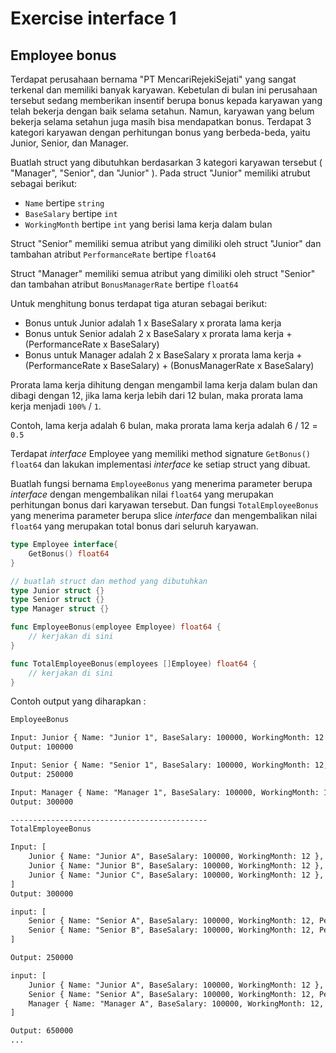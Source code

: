 # Exercise interface 1

## Employee bonus

Terdapat perusahaan bernama "PT MencariRejekiSejati" yang sangat terkenal dan memiliki banyak karyawan. Kebetulan di bulan ini perusahaan tersebut sedang memberikan insentif berupa bonus kepada karyawan yang telah bekerja dengan baik selama setahun. Namun, karyawan yang belum bekerja selama setahun juga masih bisa mendapatkan bonus. Terdapat 3 kategori karyawan dengan perhitungan bonus yang berbeda-beda, yaitu Junior, Senior, dan Manager.

Buatlah struct yang dibutuhkan berdasarkan 3 kategori karyawan tersebut ( "Manager", "Senior", dan "Junior" ). Pada struct "Junior" memiliki atrubut sebagai berikut:

- `Name` bertipe `string`
- `BaseSalary` bertipe `int`
- `WorkingMonth` bertipe `int` yang berisi lama kerja dalam bulan

Struct "Senior" memiliki semua atribut yang dimiliki oleh struct "Junior" dan tambahan atribut `PerformanceRate` bertipe `float64`

Struct "Manager" memiliki semua atribut yang dimiliki oleh struct "Senior" dan tambahan atribut `BonusManagerRate` bertipe `float64`

Untuk menghitung bonus terdapat tiga aturan sebagai berikut:

- Bonus untuk Junior adalah 1 x BaseSalary x prorata lama kerja
- Bonus untuk Senior adalah 2 x BaseSalary x prorata lama kerja + (PerformanceRate x BaseSalary)
- Bonus untuk Manager adalah 2 x BaseSalary x prorata lama kerja + (PerformanceRate x BaseSalary) + (BonusManagerRate x BaseSalary)

Prorata lama kerja dihitung dengan mengambil lama kerja dalam bulan dan dibagi dengan 12, jika lama kerja lebih dari 12 bulan, maka prorata lama kerja menjadi `100%` / `1`.

Contoh, lama kerja adalah 6 bulan, maka prorata lama kerja adalah 6 / 12 = `0.5`

Terdapat _interface_ Employee yang memiliki method signature `GetBonus() float64` dan lakukan implementasi _interface_ ke setiap struct yang dibuat.

Buatlah fungsi bernama `EmployeeBonus` yang menerima parameter berupa _interface_ dengan mengembalikan nilai `float64` yang merupakan perhitungan bonus dari karyawan tersebut. Dan fungsi `TotalEmployeeBonus` yang menerima parameter berupa slice _interface_ dan mengembalikan nilai `float64` yang merupakan total bonus dari seluruh karyawan.

```go
type Employee interface{
    GetBonus() float64
}

// buatlah struct dan method yang dibutuhkan
type Junior struct {}
type Senior struct {}
type Manager struct {}

func EmployeeBonus(employee Employee) float64 {
    // kerjakan di sini
}

func TotalEmployeeBonus(employees []Employee) float64 {
    // kerjakan di sini
}
```

Contoh output yang diharapkan :

<!-- perlu direvisi karena ada perubahan rule rate dll -->

```txt
EmployeeBonus

Input: Junior { Name: "Junior 1", BaseSalary: 100000, WorkingMonth: 12 }
Output: 100000

Input: Senior { Name: "Senior 1", BaseSalary: 100000, WorkingMonth: 12, PerformanceRate: 0.5 }
Output: 250000

Input: Manager { Name: "Manager 1", BaseSalary: 100000, WorkingMonth: 12, PerformanceRate: 0.5, BonusManagerRate: 0.5 }
Output: 300000

--------------------------------------------
TotalEmployeeBonus

Input: [
    Junior { Name: "Junior A", BaseSalary: 100000, WorkingMonth: 12 },
    Junior { Name: "Junior B", BaseSalary: 100000, WorkingMonth: 12 },
    Junior { Name: "Junior C", BaseSalary: 100000, WorkingMonth: 12 },
]
Output: 300000

input: [
    Senior { Name: "Senior A", BaseSalary: 100000, WorkingMonth: 12, PerformanceRate: 0.5 },
    Senior { Name: "Senior B", BaseSalary: 100000, WorkingMonth: 12, PerformanceRate: 0.5 },
]

Output: 250000

input: [
    Junior { Name: "Junior A", BaseSalary: 100000, WorkingMonth: 12 },
    Senior { Name: "Senior A", BaseSalary: 100000, WorkingMonth: 12, PerformanceRate: 0.5 },
    Manager { Name: "Manager A", BaseSalary: 100000, WorkingMonth: 12, PerformanceRate: 0.5, BonusManagerRate: 0.5 },
]

Output: 650000
...
```
